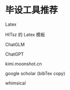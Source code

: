 # 毕设工具推荐

Latex

HITsz 的 Latex 模板

ChatGLM

ChatGPT

kimi.moonshot.cn

google scholar (bibTex copy)

whimsical